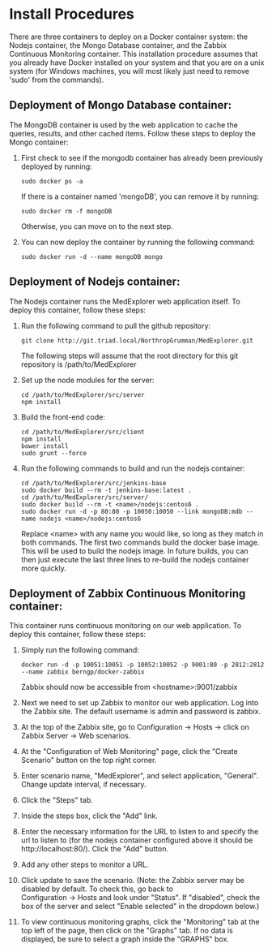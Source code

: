 # Install Procedures

There are three containers to deploy on a Docker container system: the Nodejs 
container, the Mongo Database container, and the Zabbix Continuous Monitoring 
container. This installation procedure assumes that you already have Docker 
installed on your system and that you are on a unix system (for Windows machines,
you will most likely just need to remove 'sudo' from the commands).


## Deployment of Mongo Database container:

The MongoDB container is used by the web application to cache the queries,
results, and other cached items. Follow these steps to deploy the Mongo
container:


1.  First check to see if the mongodb container has already been previously deployed by running:
	
        sudo docker ps -a
	
    If there is a container named 'mongoDB', you can remove it by running:

        sudo docker rm -f mongoDB

    Otherwise, you can move on to the next step.

	
2.  You can now deploy the container by running the following command:

        sudo docker run -d --name mongoDB mongo


## Deployment of Nodejs container:
	
The Nodejs container runs the MedExplorer web application itself. To deploy
this container, follow these steps:


1.  Run the following command to pull the github repository:
    
        git clone http://git.triad.local/NorthropGrumman/MedExplorer.git

    The following steps will assume that the root directory for this git 
    repository is /path/to/MedExplorer

2.  Set up the node modules for the server:

        cd /path/to/MedExplorer/src/server
        npm install

3.  Build the front-end code:

        cd /path/to/MedExplorer/src/client
        npm install
        bower install
        sudo grunt --force
        
4.  Run the following commands to build and run the nodejs container:

        cd /path/to/MedExplorer/src/jenkins-base
        sudo docker build --rm -t jenkins-base:latest .
        cd /path/to/MedExplorer/src/server/
        sudo docker build --rm -t <name>/nodejs:centos6 .
        sudo docker run -d -p 80:80 -p 10050:10050 --link mongoDB:mdb --name nodejs <name>/nodejs:centos6
        
    
    Replace \<name\> with any name you would like, so long as they match in both commands.
    The first two commands build the docker base image. This will be used to build the nodejs
    image. In future builds, you can then just execute the last three lines to re-build 
    the nodejs container more quickly.
		
## Deployment of Zabbix Continuous Monitoring container:

This container runs continuous monitoring on our web application. To deploy
this container, follow these steps:

1.  Simply run the following command:

        docker run -d -p 10051:10051 -p 10052:10052 -p 9001:80 -p 2812:2812 --name zabbix berngp/docker-zabbix
			
    Zabbix should now be accessible from \<hostname\>:9001/zabbix
	
2.  Next we need to set up Zabbix to monitor our web application. Log into the 
    Zabbix site. The default username is admin and password is zabbix.
	
3.  At the top of the Zabbix site, go to Configuration -> Hosts -> click on 
    Zabbix Server -> Web scenarios.

4.  At the "Configuration of Web Monitoring" page, click the "Create Scenario" 
    button on the top right corner.

5.  Enter scenario name, "MedExplorer", and select application, "General". 
    Change update interval, if necessary.

6.  Click the "Steps" tab.

7.  Inside the steps box, click the "Add" link.

8.  Enter the necessary information for the URL to listen to and specify the 
    url to listen to (for the nodejs container configured above it should be
    http://localhost:80/). Click the "Add" button.

9. Add any other steps to monitor a URL.

10. Click update to save the scenario. (Note: the Zabbix server may be disabled by default. To check this, go back to   
    Configuration -> Hosts and look under "Status". If "disabled", check the box of the server and select "Enable
    selected" in the dropdown below.)

11. To view continuous monitoring graphs, click the "Monitoring" tab at the top left of the page, then click on the "Graphs"
    tab. If no data is displayed, be sure to select a graph inside the "GRAPHS" box.
